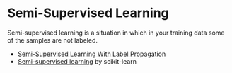 # Semi-Supervised Learning

Semi-supervised learning is a situation in which in your training data some of the samples are not labeled.

- [Semi-Supervised Learning With Label Propagation](https://machinelearningmastery.com/semi-supervised-learning-with-label-propagation/)
- [Semi-supervised learning](https://scikit-learn.org/stable/modules/semi_supervised.html) by scikit-learn
